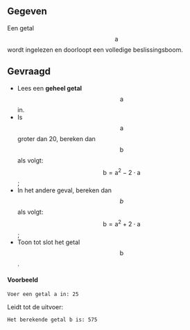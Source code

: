 ## Gegeven
Een getal $$\mathsf{a}$$ wordt ingelezen en doorloopt een volledige beslissingsboom. 

## Gevraagd
* Lees een **geheel getal** $$\mathsf{a}$$ in.
* Is $$\mathsf{a}$$ groter dan 20, bereken dan $$\mathsf{b}$$ als volgt: $$\mathsf{b = a^2 - 2 \cdot a}$$;
* In het andere geval, bereken dan $$b$$ als volgt: $$\mathsf{b = a^2 + 2 \cdot a}$$;
* Toon tot slot het getal $$\mathsf{b}$$.

#### Voorbeeld
```
Voer een getal a in: 25
```
Leidt tot de uitvoer:
```
Het berekende getal b is: 575
```